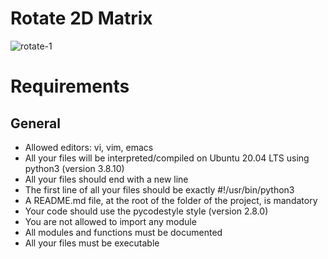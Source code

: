 # Rotate 2D Matrix

![rotate-1](https://github.com/michaelabiaw/alx-interview/assets/83102581/37dbfc3f-1e10-48e3-a159-7f01775bfd5b)

# Requirements
## General
+ Allowed editors: vi, vim, emacs
+ All your files will be interpreted/compiled on Ubuntu 20.04 LTS using python3 (version 3.8.10)
+ All your files should end with a new line
+ The first line of all your files should be exactly #!/usr/bin/python3
+ A README.md file, at the root of the folder of the project, is mandatory
+ Your code should use the pycodestyle style (version 2.8.0)
+ You are not allowed to import any module
+ All modules and functions must be documented
+ All your files must be executable

